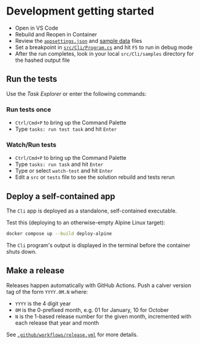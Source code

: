# Development getting started

* Open in VS Code
* Rebuild and Reopen in Container
* Review the [`appsettings.json`][appsettings.json] and [sample data][data.csv] files
* Set a breakpoint in [`src/Cli/Program.cs`][program.cs] and hit `F5` to run in debug mode
* After the run completes, look in your local `src/Cli/samples` directory for the hashed output file

## Run the tests

Use the *Task Explorer* or enter the following commands:

### Run tests once

* `Ctrl/Cmd+P` to bring up the Command Palette
* Type `tasks: run test task` and hit `Enter`

### Watch/Run tests

* `Ctrl/Cmd+P` to bring up the Command Palette
* Type `tasks: run task` and hit `Enter`
* Type or select `watch-test` and hit `Enter`
* Edit a `src` or `tests` file to see the solution rebuild and tests rerun

## Deploy a self-contained app

The `Cli` app is deployed as a standalone, self-contained executable.

Test this (deploying to an otherwise-empty Alpine Linux target):

```bash
docker compose up --build deploy-alpine
```

The `Cli` program's output is displayed in the terminal before the container shuts down.

## Make a release

Releases happen automatically with GitHub Actions. Push a calver version tag of
the form `YYYY.0M.N` where:

* `YYYY` is the 4 digit year
* `0M` is the 0-prefixed month, e.g. 01 for January, 10 for October
* `N` is the 1-based release number for the given month, incremented with
  each release that year and month

See [`.github/workflows/release.yml`][release.yml] for more details.

[appsettings.json]: https://github.com/cal-itp/hashfields/blob/main/src/Cli/appsettings.json
[data.csv]: https://github.com/cal-itp/hashfields/blob/main/src/Cli/samples/data.csv
[program.cs]: https://github.com/cal-itp/hashfields/blob/main/src/Cli/Program.cs
[release.yml]: https://github.com/cal-itp/hashfields/blob/main/.github/workflows/release.yml
